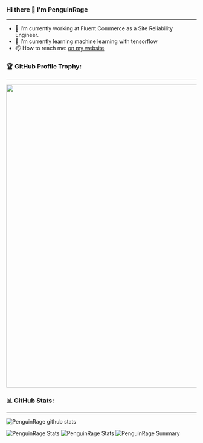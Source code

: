 ### Hi there 👋 I'm PenguinRage
---

- 🔭 I’m currently working at Fluent Commerce as a Site Reliability Engineer.
- 🌱 I’m currently learning machine learning with tensorflow
- 📫 How to reach me: [on my website](https://penguinrage.github.io)

### 🏆 GitHub Profile Trophy:
---
<a href="https://github.com/ryo-ma/github-profile-trophy">
  <img width=800 src="https://github-profile-trophy.vercel.app/?username=PenguinRage&column=8&theme=radical&no-frame=true&no-bg=true"/>
</a>


### 📊 GitHub Stats:
---
![PenguinRage github stats](https://github-readme-stats.vercel.app/api?username=PenguinRage&theme=radical&show_icons=true&count_private=true)

![PenguinRage Stats](https://github-profile-summary-cards.vercel.app/api/cards/repos-per-language?username=PenguinRage&theme=radical)
![PenguinRage Stats](https://github-profile-summary-cards.vercel.app/api/cards/most-commit-language?username=PenguinRage&theme=radical)
![PenguinRage Summary](https://github-profile-summary-cards.vercel.app/api/cards/profile-details?username=PenguinRage&theme=radical)
